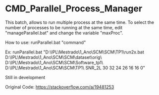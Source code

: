 # CMD_Parallel_Process_Manager

This batch, allows to run multiple process at the same time. 
To select the number of processes to be running at the same time, edit "manageParallel.bat" and change the variable "maxProc".

How to use:
runParallel.bat "command"

Ex:
runParallel.bat "D:\IPL\Mestrado\1_Ano\SCM\SCM\TP1\run2x.bat D:\IPL\Mestrado\1_Ano\SCM\SCM\dataset\orig\       D:\IPL\Mestrado\1_Ano\SCM\SCM\Software_tp1\ D:\IPL\Mestrado\1_Ano\SCM\SCM\TP1\ SNR_2L 30 32 24 26 16 16 0"


Still in development

Original Code: https://stackoverflow.com/a/19481253
